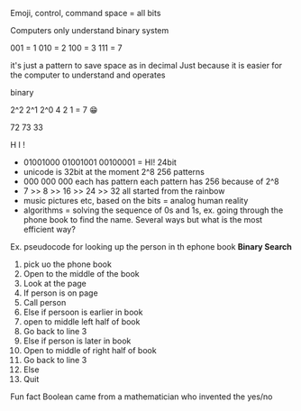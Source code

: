 Emoji, control, command space = all bits

Computers only understand binary system

001 = 1
010 = 2
100 = 3
111 = 7

it's just a pattern to save space as in decimal
Just because it is easier for the computer to understand and operates

binary 

2^2 2^1 2^0
4   2   1         = 7  😁

72 73 33

H I !

- 01001000  01001001  00100001  = HI!  24bit
- unicode is 32bit at the moment 2^8 256 patterns
- 000 000 000 each has pattern each pattern has 256 because of 2^8
- 7 >> 8 >> 16 >> 24 >> 32 all started from the rainbow
- music pictures etc, based on the bits = analog human reality
- algorithms = solving the sequence of 0s and 1s, ex. going through the phone book to find the name. Several ways but what is the most efficient way? 


Ex. pseudocode for looking up the person in th ephone book
**Binary Search**

1. pick uo the phone book
2. Open to the middle of the book
3. Look at the page
4.  If person is on page
5.    Call person
6. Else if persoon is earlier in book
7.    open to middle left half of book
8.    Go back to line 3
9. Else if person is later in book
10.   Open to middle of right half of book
11.   Go back to line 3
12. Else
13. Quit

Fun fact Boolean came from a mathematician who invented the yes/no